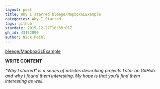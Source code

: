 ```yaml
---
layout: post
title: Why I starred bleege/MapboxGLExample
categories: Why-I-Starred
tags: github
stardate: 2015-12-27T18:39:01Z
gh_id: 43172890
author: Nick Peihl
---
```


[bleege/MapboxGLExample](https://github.com/bleege/MapboxGLExample)

**WRITE CONTENT**

*"Why I starred" is a series of articles describing projects I star on GitHub and why I found them interesting. My hope is that you'll find them interesting as well.*


